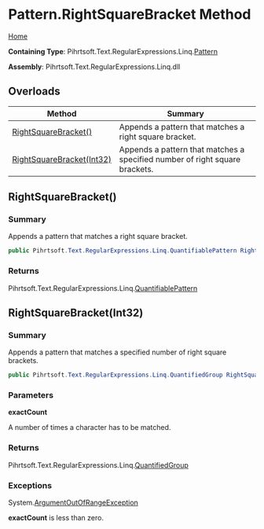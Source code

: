 # Pattern\.RightSquareBracket Method

[Home](../../../../../../README.md)

**Containing Type**: Pihrtsoft\.Text\.RegularExpressions\.Linq\.[Pattern](../README.md)

**Assembly**: Pihrtsoft\.Text\.RegularExpressions\.Linq\.dll

## Overloads

| Method | Summary |
| ------ | ------- |
| [RightSquareBracket()](#Pihrtsoft_Text_RegularExpressions_Linq_Pattern_RightSquareBracket) | Appends a pattern that matches a right square bracket\. |
| [RightSquareBracket(Int32)](#Pihrtsoft_Text_RegularExpressions_Linq_Pattern_RightSquareBracket_System_Int32_) | Appends a pattern that matches a specified number of right square brackets\. |

## RightSquareBracket\(\) <a name="Pihrtsoft_Text_RegularExpressions_Linq_Pattern_RightSquareBracket"></a>

### Summary

Appends a pattern that matches a right square bracket\.

```csharp
public Pihrtsoft.Text.RegularExpressions.Linq.QuantifiablePattern RightSquareBracket()
```

### Returns

Pihrtsoft\.Text\.RegularExpressions\.Linq\.[QuantifiablePattern](../../QuantifiablePattern/README.md)

## RightSquareBracket\(Int32\) <a name="Pihrtsoft_Text_RegularExpressions_Linq_Pattern_RightSquareBracket_System_Int32_"></a>

### Summary

Appends a pattern that matches a specified number of right square brackets\.

```csharp
public Pihrtsoft.Text.RegularExpressions.Linq.QuantifiedGroup RightSquareBracket(int exactCount)
```

### Parameters

**exactCount**

A number of times a character has to be matched\.

### Returns

Pihrtsoft\.Text\.RegularExpressions\.Linq\.[QuantifiedGroup](../../QuantifiedGroup/README.md)

### Exceptions

System\.[ArgumentOutOfRangeException](https://docs.microsoft.com/en-us/dotnet/api/system.argumentoutofrangeexception)

**exactCount** is less than zero\.

